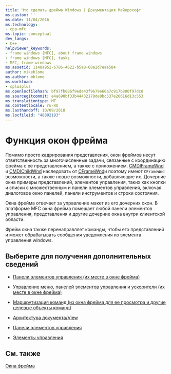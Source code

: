 ```yaml
---
title: Что сделать фрейма Windows | Документация Майкрософт
ms.custom: ''
ms.date: 11/04/2016
ms.technology:
- cpp-mfc
ms.topic: conceptual
dev_langs:
- C++
helpviewer_keywords:
- frame windows [MFC], about frame windows
- frame windows [MFC], tasks
- MFC, frame windows
ms.assetid: 1148a952-6786-4622-b5a8-68a2d7eae584
author: mikeblome
ms.author: mblome
ms.workload:
- cplusplus
ms.openlocfilehash: bf97fb086f9ede43f9679e66a7c917b800f97dc8
ms.sourcegitcommit: e4a690bf33b44432179de0bc537e26616d13c553
ms.translationtype: MT
ms.contentlocale: ru-RU
ms.lasthandoff: 10/09/2018
ms.locfileid: "48892193"
---
```

# <a name="what-frame-windows-do"></a>Функция окон фрейма

Помимо просто кадрирования представления, окон фреймов несут ответственность за многочисленные задачи, связанные с координацию фрейма с ее представлением, а также с приложением. [CMDIFrameWnd](../mfc/reference/cmdiframewnd-class.md) и [CMDIChildWnd](../mfc/reference/cmdichildwnd-class.md) наследовать от [CFrameWnd](../mfc/reference/cframewnd-class.md)и поэтому имеют `CFrameWnd` возможности, а также новые возможности, добавляющие их. Дочерние окна примеры представлений, элементов управления, таких как кнопки и списки с множественным и панели элементов управления, включая диалоговое окно панелей, панели инструментов и строки состояния.

Окна фрейма отвечает за управление макет из его дочерних окон. В платформе MFC окна фрейма помещает любой панели элементов управления, представления и другие дочерние окна внутри клиентской области.

Фрейм окна также перенаправляет команды, чтобы его представлений и может обрабатывать сообщения уведомления из элемента управления windows.

## <a name="what-do-you-want-to-know-more-about"></a>Выберите для получения дополнительных сведений

- [Панели элементов управления (их месте в окне фрейма)](../mfc/control-bars.md)

- [Управление меню, панелей элементов управления и ускорители (их месте в окне фрейма)](../mfc/managing-menus-control-bars-and-accelerators.md)

- [Маршрутизация команд (из окна фрейма для ее просмотра и другие целевые объекты команд)](../mfc/command-routing.md)

- [Архитектура документа/View](../mfc/document-view-architecture.md)

- [Панели элементов управления](../mfc/control-bars.md)

- [Элементы управления](../mfc/controls-mfc.md)

## <a name="see-also"></a>См. также

[Окна фрейма](../mfc/frame-windows.md)

